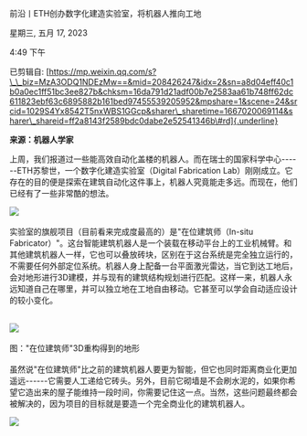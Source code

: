 前沿丨ETH创办数字化建造实验室，将机器人推向工地

星期三, 五月 17, 2023

4:49 下午

已剪辑自: [https://mp.weixin.qq.com/s?\_\_biz=MzA3ODQ1NDEzMw==&mid=208426247&idx=2&sn=a8d04eff40c1b0a0ec1ff51bc3ee827b&chksm=16da791d21adf00b7e2583aa61b748ff62dc611823ebf63c6895882b161bed97455539205952&mpshare=1&scene=24&srcid=1029S4Yx8542T5nxWBS1GGcp&sharer\_sharetime=1667020069114&sharer\_shareid=ff2a8143f2589bdc0dabe2e52541346b\#rd]{.underline}

**来源：机器人学家**

上周，我们报道过一些能高效自动化盖楼的机器人。而在瑞士的国家科学中心------ETH苏黎世，一个数字化建造实验室（Digital Fabrication Lab）刚刚成立。它存在的目的便是探索在建筑自动化这件事上，机器人究竟能走多远。而现在，他们已经有了一些非常酷的想法。

![](..\..\..\assets\014_前沿丨ETH创办数字化建造实验室，将机器人推向工地_000.png)

实验室的旗舰项目（目前看来完成度最高的）是"在位建筑师（In-situ Fabricator）"。这台智能建筑机器人是一个装载在移动平台上的工业机械臂。和其他建筑机器人一样，它也可以叠放砖块，区别在于这台系统是完全独立运行的，不需要任何外部定位系统。机器人身上配备一台平面激光雷达，当它到达工地后，会对地形进行3D建模，并与现有的建筑结构规划进行匹配。这样一来，机器人永远知道自己在哪里，并可以独立地在工地自由移动。它甚至可以学会自动适应设计的较小变化。\
 

![](..\..\..\assets\014_前沿丨ETH创办数字化建造实验室，将机器人推向工地_001.png)

图："在位建筑师"3D重构得到的地形\
\
虽然说"在位建筑师"比之前的建筑机器人要更为智能，但它也同时距离商业化更加遥远------它需要人工递给它砖头。另外，目前它砌墙是不会刷水泥的，如果你希望它造出来的屋子能维持一段时间，你需要记住这一点。当然，这些问题最终都会被解决的，因为项目的目标就是要造一个完全商业化的建筑机器人。

![](..\..\..\assets\014_前沿丨ETH创办数字化建造实验室，将机器人推向工地_002.png)

 
